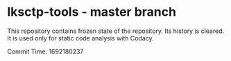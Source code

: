 # lksctp-tools - master branch

This repository contains frozen state of the repository.
Its history is cleared. It is used only for static code
analysis with Codacy.

Commit Time: 1692180237